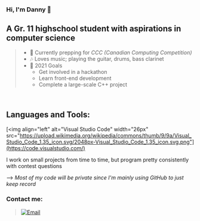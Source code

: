 ### Hi, I'm Danny 👋
## A Gr. 11 highschool student with aspirations in computer science
>
>- 🌱 Currently prepping for _CCC (Canadian Computing Competition)_
>- 🎶 Loves music; playing the guitar, drums, bass clarinet
>- 🥅 2021 Goals
>   - Get involved in a hackathon
>   - Learn front-end development
>   - Complete a large-scale C++ project
>
<br />

## Languages and Tools:

[<img align="left" alt="Visual Studio Code" width="26px" src="https://upload.wikimedia.org/wikipedia/commons/thumb/9/9a/Visual_Studio_Code_1.35_icon.svg/2048px-Visual_Studio_Code_1.35_icon.svg.png"](https://code.visualstudio.com/)


I work on small projects from time to time, but program pretty consistently with contest questions

--> *Most of my code will be private since I'm mainly using GitHub to just keep record*


### Contact me:
> [![Email](https://ssl.gstatic.com/ui/v1/icons/mail/rfr/logo_gmail_lockup_dark_1x_r2.png 'Gmail')](mailto:hudanny295@gmail.com)

<!--
**Danh295/Danh295** is a ✨ _special_ ✨ repository because its `README.md` (this file) appears on your GitHub profile.

Here are some ideas to get you started:

- 🔭 I’m currently working on ...
- 🌱 I’m currently learning ...
- 👯 I’m looking to collaborate on ...
- 🤔 I’m looking for help with ...
- 💬 Ask me about ...
- 📫 How to reach me: ...
- 😄 Pronouns: ...
- ⚡ Fun fact: ...
-->
